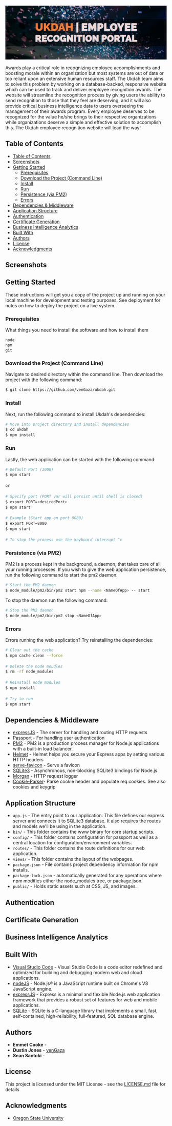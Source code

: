 ![Alt text](public/images/banner.jpg?raw=true "Ukdah | Employee Recognition Portal")

Awards play a critical role in recognizing employee accomplishments and boosting morale within an organization but most systems are out of date or too reliant upon an extensive human resources staff. The Ukdah team aims to solve this problem by working on a database-backed, responsive website which can be used to track and deliver employee recognition awards. The website will streamline the recognition process by giving users the ability to send recognition to those that they feel are deserving, and it will also provide critical business intelligence data to users overseeing the management of their awards program. Every employee deserves to be recognized for the value he/she brings to their respective organizations while organizations deserve a simple and effective solution to accomplish this. The Ukdah employee recognition website will lead the way!

## Table of Contents
- [Table of Contents](#table-of-contents)
- [Screenshots](#screenshots)
- [Getting Started](#getting-started)
  - [Prerequisites](#prerequisites)
  - [Download the Project (Command Line)](#download-the-project-command-line)
  - [Install](#install)
  - [Run](#run)
  - [Persistence (via PM2)](#persistence-via-pm2)
  - [Errors](#errors)
- [Dependencies & Middleware](#dependencies--middleware)
- [Application Structure](#application-structure)
- [Authentication](#authentication)
- [Certificate Generation](#certificate-generation)
- [Business Intelligence Analytics](#business-intelligence-analytics)
- [Built With](#built-with)
- [Authors](#authors)
- [License](#license)
- [Acknowledgments](#acknowledgments)

## Screenshots
  
## Getting Started

These instructions will get you a copy of the project up and running on your local machine for development and testing purposes. See deployment for notes on how to deploy the project on a live system.

### Prerequisites

What things you need to install the software and how to install them

```
node
npm
git
```

### Download the Project (Command Line)

Navigate to desired directory within the command line. Then download the project with the following command:

```bash
$ git clone https://github.com/venGaza/ukdah.git
```

### Install

Next, run the following command to install Ukdah's dependencies:

```bash
# Move into project directory and install dependencies
$ cd ukdah
$ npm install
```

### Run

Lastly, the web application can be started with the following command:

```bash
# Default Port (3000)
$ npm start 

or

# Specify port (PORT var will persist until shell is closed)
$ export PORT=<desiredPort>
$ npm start

# Example (Start app on port 8080)
$ export PORT=8080
$ npm start

# To stop the process use the keyboard interrupt ^c
```

### Persistence (via PM2)

PM2 is a process kept in the background, a daemon, that takes care of all your running processes. If you wish to give the web application persistence, run the following command to start the pm2 daemon:

```bash
# Start the PM2 daemon
$ node_module/pm2/bin/pm2 start npm --name <NameOfApp> -- start
```

To stop the daemon run the following command:

```bash
# Stop the PM2 daemon
$ node_module/pm2/bin/pm2 stop <NameOfApp>
```

### Errors

Errors running the web application? Try reinstalling the dependencies:

```bash
# Clear out the cache
$ npm cache clean --force

# Delete the node moudles
$ rm -rf node_modules

# Reinstall node modules
$ npm install

# Try to run
$ npm start
```

## Dependencies & Middleware

- [expressJS](https://github.com/expressjs/express) - The server for handling and routing HTTP requests
- [Passport](https://github.com/jaredhanson/passport) - For handling user authentication
- [PM2](https://github.com/Unitech/pm2) - PM2 is a production process manager for Node.js applications with a built-in load balancer. 
- [Helmet](https://github.com/helmetjs/helmet) - Helmet helps you secure your Express apps by setting various HTTP headers
- [serve-favicon](https://expressjs.com/en/resources/middleware/serve-favicon.html) - Serve a favicon
- [SQLite3](https://www.npmjs.com/package/sqlite3) - Asynchronous, non-blocking SQLite3 bindings for Node.js
- [Morgan](https://expressjs.com/en/resources/middleware/morgan.html) - HTTP request logger
- [Cookie-Parser](https://expressjs.com/en/resources/middleware/cookie-parser.html)- Parse cookie header and populate req.cookies. See also cookies and keygrip

## Application Structure

- `app.js` - The entry point to our application. This file defines our express server and connects it to SQLite3 database. It also requires the routes and models we'll be using in the application.
- `bin/` - This folder contains the www binary for core startup scripts.
- `config/` - This folder contains configuration for passport as well as a central location for configuration/environment variables.
- `routes/` - This folder contains the route definitions for our web application.
- `views/` - This folder contains the layout of the webpages. 
- `package.json` - File contains project dependency information for npm installs.
- `package-lock.json` - automatically generated for any operations where npm modifies either the node_modules tree, or package.json. 
- `public/` - Holds static assets such at CSS, JS, and images. 

## Authentication

## Certificate Generation

## Business Intelligence Analytics

## Built With

* [Visual Studio Code](https://code.visualstudio.com/) - Visual Studio Code is a code editor redefined and optimized for building and debugging modern web and cloud applications.
* [nodeJS](https://nodejs.org/en/) - Node.js® is a JavaScript runtime built on Chrome's V8 JavaScript engine.
* [expressJS](https://expressjs.com/) - Express is a minimal and flexible Node.js web application framework that provides a robust set of features for web and mobile applications.
* [SQLite](https://www.sqlite.org/index.html) - SQLite is a C-language library that implements a small, fast, self-contained, high-reliability, full-featured, SQL database engine.

## Authors

* **Emmet Cooke** - []()
* **Dustin Jones** - [venGaza](https://github.com/venGaza)
* **Sean Santoki** - []()

## License

This project is licensed under the MIT License - see the [LICENSE.md](LICENSE.md) file for details

## Acknowledgments

* [Oregon State University](https://oregonstate.edu)
  

